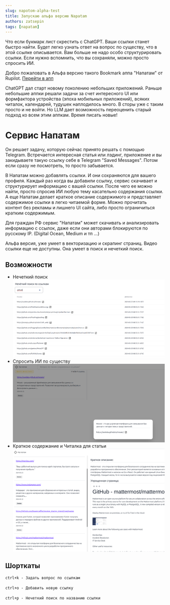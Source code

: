 ```yaml
---
slug: napotom-alpha-test
title: Запускаю альфа версию Napatam
authors: zatsepin
tags: [napatam]
---
```


Что если букмарк лист скрестить с ChatGPT. Ваши ссылки станет быстро найти. Будет легко узнать ответ на вопрос по существу, что в этой ссылке описывается. Вам больше не надо особо структурировать ссылки. Если нужно вспомнить, что вы сохраняли, можно просто спросить ИИ.

Добро пожаловать в Альфа версию такого Bookmark аппа "Напатам" от Rupilot.
[Перейти в апп](https://napatam.ru)

<!--truncate-->

ChatGPT дал старт новому поколению небольших приложений. Раньше небольшие аппки решали задачи за счет интересного UI или формфактора устройства (эпоха мобильных приложений), всяких читалок, календарей, тудушек наплодилось много. В сторы уже с таким просто и не войти. Но LLM дает возможность переоценить старый подход ко всем этим аппкам. Время писать новые!

# Сервис Напатам

Он решает задачу, которую сейчас принято решать с помощью Telegram. Встречается интересная статья или лэдинг, приложение и вы закидываете такую ссылку себе в Telegram "Saved Messages". Потом если сразу не посмотреть, то просто забывается.

В Напатам можно добавлять ссылки. И они сохраняются для вашего профиля. Каждый раз когда вы добавили ссылку, сервис скачивает и структурирует информацию с вашей ссылки. После чего ее можно найти, просто спросив ИИ любую тему касательно содержания ссылки.
А еще Напатам делает краткое описание содержимого и представляет содержимое ссылки в легко читаемой форме. Можно прочитать контент без рекламы и лишнего UI сайта, либо просто ограничиться кратким содержимым.

Для граждан РФ сервис "Напатам" может скачивать и анализировать информацию с ссылок, даже если они авторами блокируются по русскому IP. (Digital Ocean, Medium и тп ...)

Альфа версия, уже умеет в векторизацию и скрапинг страниц. Видео ссылки еще не доступны. Она умеет в поиск и нечеткий поиск.

## Возможности

- Нечеткий поиск
  ![Нечеткий поиск](./fuzzy_search.png)
- Спросить ИИ по существу
  ![Спросит ИИ по существу](./ai_ask.png)
- Краткое содержание и Читалка для статьи
  ![Краткое содержание и Читалка для статьи](./reader.png)

## Шорткаты

```
ctrl+k - Задать вопрос по ссылкам

ctrl+o - Добавить новую ссылку

ctrl+p - Нечеткий поиск по названию ссылки
```
